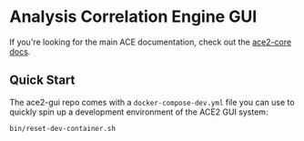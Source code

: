 # Analysis Correlation Engine GUI

If you're looking for the main ACE documentation, check out the [ace2-core docs](https://ace-ecosystem.github.io/ace2-core/).

## Quick Start

The ace2-gui repo comes with a `docker-compose-dev.yml` file you can use to quickly spin up a development environment of the ACE2 GUI system:
```
bin/reset-dev-container.sh
```